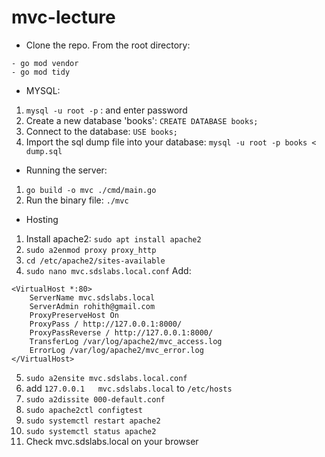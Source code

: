 # mvc-lecture
- Clone the repo. From the root directory:
```
- go mod vendor
- go mod tidy
```


- MYSQL:
1. `mysql -u root -p` : and enter password
2. Create a new database 'books': `CREATE DATABASE books;`
3. Connect to the database: `USE books;`
4. Import the sql dump file into your database: `mysql -u root -p books < dump.sql`


- Running the server:
1. `go build -o mvc ./cmd/main.go`
2.  Run the binary file: `./mvc`

- Hosting
1. Install apache2: `sudo apt install apache2`
2. `sudo a2enmod proxy proxy_http`
3. `cd /etc/apache2/sites-available`
4. `sudo nano mvc.sdslabs.local.conf`
Add: 
```
<VirtualHost *:80>
	ServerName mvc.sdslabs.local
	ServerAdmin rohith@gmail.com
	ProxyPreserveHost On
	ProxyPass / http://127.0.0.1:8000/
	ProxyPassReverse / http://127.0.0.1:8000/
	TransferLog /var/log/apache2/mvc_access.log
	ErrorLog /var/log/apache2/mvc_error.log
</VirtualHost>
```
5. `sudo a2ensite mvc.sdslabs.local.conf`
6. add `127.0.0.1	mvc.sdslabs.local` to `/etc/hosts`
7. `sudo a2dissite 000-default.conf`
8. `sudo apache2ctl configtest `
9. `sudo systemctl restart apache2`
10. `sudo systemctl status apache2`
11. Check mvc.sdslabs.local on your browser

